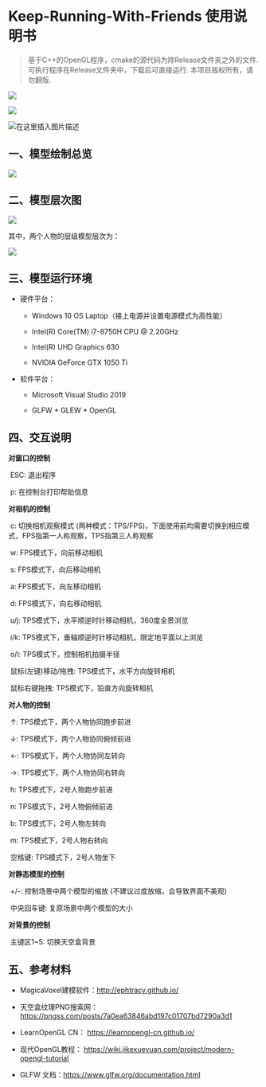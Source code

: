 # Keep-Running-With-Friends 使用说明书

> 基于C++的OpenGL程序，cmake的源代码为除Release文件夹之外的文件. 可执行程序在Release文件夹中，下载后可直接运行. 本项目版权所有，请勿翻版. 

![](https://www.png8.com/imgs/2021/02/750582a774ea6f4a.jpg)

![](https://www.png8.com/imgs/2021/02/bbcb2d3a9e173d64.jpg)

![在这里插入图片描述](https://img-blog.csdnimg.cn/20210217231203382.jpg?x-oss-process=image/watermark,type_ZmFuZ3poZW5naGVpdGk,shadow_10,text_aHR0cHM6Ly9ibG9nLmNzZG4ubmV0L3dlaXhpbl80NDAyNjYwNA==,size_16,color_FFFFFF,t_70)



## 一、模型绘制总览

![](https://www.png8.com/imgs/2021/02/5dbadc0a0e83a6de.jpg)



## 二、模型层次图



![](https://www.png8.com/imgs/2021/02/f8c52b100189643b.png)



其中，两个人物的层级模型层次为：

![](https://www.png8.com/imgs/2021/02/5891c610fb044b94.png)



## 三、模型运行环境

- 硬件平台：

  - Windows 10 OS Laptop（接上电源并设置电源模式为高性能）

  - Intel(R) Core(TM) i7-8750H CPU @ 2.20GHz

  - Intel(R) UHD Graphics 630

  - NVIDIA GeForce GTX 1050 Ti

- 软件平台：

  - Microsoft Visual Studio 2019

  - GLFW + GLEW + OpenGL



## 四、交互说明

**对窗口的控制**

​    ESC: 退出程序

​    p: 在控制台打印帮助信息

**对相机的控制**

​    c: 切换相机观察模式 (两种模式：TPS/FPS)，下面使用前均需要切换到相应模式，FPS指第一人称观察，TPS指第三人称观察

​    w: FPS模式下，向前移动相机

​    s: FPS模式下，向后移动相机

​    a: FPS模式下，向左移动相机

​    d: FPS模式下，向右移动相机

​	u/j: TPS模式下，水平顺逆时针移动相机，360度全景浏览

​    i/k: TPS模式下，垂轴顺逆时针移动相机，限定地平面以上浏览

​    o/l: TPS模式下，控制相机拍摄半径

​	鼠标(左键)移动/拖拽: TPS模式下，水平方向旋转相机

​    鼠标右键拖拽: TPS模式下，铅直方向旋转相机

**对人物的控制**

​	↑: TPS模式下，两个人物协同跑步前进

​    ↓: TPS模式下，两个人物协同俯倾前进

​    ←: TPS模式下，两个人物协同左转向

​    →: TPS模式下，两个人物协同右转向

​	h: TPS模式下，2号人物跑步前进

​     n: TPS模式下，2号人物俯倾前进

​     b: TPS模式下，2号人物左转向

​     m: TPS模式下，2号人物右转向

​    空格键: TPS模式下，2号人物坐下

**对静态模型的控制**

​    +/-: 控制场景中两个模型的缩放 (不建议过度放缩，会导致界面不美观)

​    中央回车键: 复原场景中两个模型的大小

**对背景的控制**

​    主键区1~5: 切换天空盒背景



## 五、参考材料

- MagicaVoxel建模软件：http://ephtracy.github.io/

- 天空盒纹理PNG搜索网：https://pngss.com/posts/7a0ea63846abd197c01707bd7290a3d1

- LearnOpenGL CN： https://learnopengl-cn.github.io/

- 现代OpenGL教程： https://wiki.jikexueyuan.com/project/modern-opengl-tutorial

- GLFW 文档：https://www.glfw.org/documentation.html
